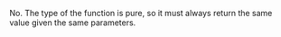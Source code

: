No.  The type of the function is pure, so it must always return the same value
given the same parameters.
